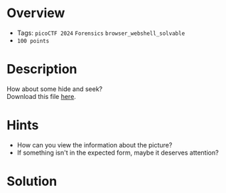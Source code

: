 # Overview
- Tags: `picoCTF 2024` `Forensics` `browser_webshell_solvable`
- `100 points`

# Description
How about some hide and seek?  
Download this file [here](https://artifacts.picoctf.net/c_titan/130/unknown.zip).

# Hints
* How can you view the information about the picture?
* If something isn't in the expected form, maybe it deserves attention?

# Solution

